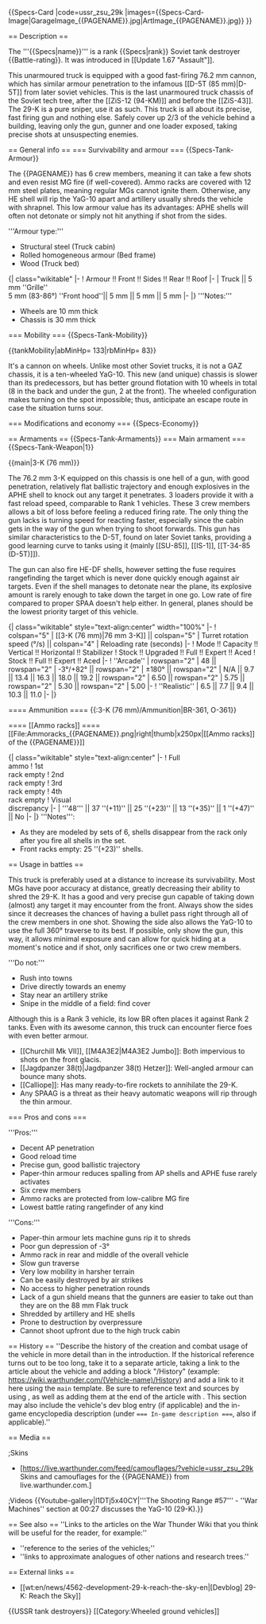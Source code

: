 {{Specs-Card
|code=ussr_zsu_29k
|images={{Specs-Card-Image|GarageImage_{{PAGENAME}}.jpg|ArtImage_{{PAGENAME}}.jpg}}
}}

== Description ==
<!-- ''In the description, the first part should be about the history of the creation and combat usage of the vehicle, as well as its key features. In the second part, tell the reader about the ground vehicle in the game. Insert a screenshot of the vehicle, so that if the novice player does not remember the vehicle by name, he will immediately understand what kind of vehicle the article is talking about.'' -->
The '''{{Specs|name}}''' is a rank {{Specs|rank}} Soviet tank destroyer {{Battle-rating}}. It was introduced in [[Update 1.67 "Assault"]].

This unarmoured truck is equipped with a good fast-firing 76.2 mm cannon, which has similar armour penetration to the infamous [[D-5T (85 mm)|D-5T]] from later soviet vehicles. This is the last unarmoured truck chassis of the Soviet tech tree, after the [[ZiS-12 (94-KM)]] and before the [[ZiS-43]]. The 29-K is a pure sniper, use it as such. This truck is all about its precise, fast firing gun and nothing else. Safely cover up 2/3 of the vehicle behind a building, leaving only the gun, gunner and one loader exposed, taking precise shots at unsuspecting enemies.

== General info ==
=== Survivability and armour ===
{{Specs-Tank-Armour}}
<!-- ''Describe armour protection. Note the most well protected and key weak areas. Appreciate the layout of modules as well as the number and location of crew members. Is the level of armour protection sufficient, is the placement of modules helpful for survival in combat? If necessary use a visual template to indicate the most secure and weak zones of the armour.'' -->

The {{PAGENAME}} has 6 crew members, meaning it can take a few shots and even resist MG fire (if well-covered). Ammo racks are covered with 12 mm steel plates, meaning regular MGs cannot ignite them. Otherwise, any HE shell will rip the YaG-10 apart and artillery usually shreds the vehicle with shrapnel. This low armour value has its advantages: APHE shells will often not detonate or simply not hit anything if shot from the sides.

'''Armour type:'''

* Structural steel (Truck cabin)
* Rolled homogeneous armour (Bed frame)
* Wood (Truck bed)

{| class="wikitable"
|-
! Armour !! Front !! Sides !! Rear !! Roof
|-
| Truck || 5 mm ''Grille'' <br> 5 mm (83-86°) ''Front hood''|| 5 mm || 5 mm || 5 mm
|-
|}
'''Notes:'''

* Wheels are 10 mm thick
* Chassis is 30 mm thick

=== Mobility ===
{{Specs-Tank-Mobility}}
<!-- ''Write about the mobility of the ground vehicle. Estimate the specific power and manoeuvrability, as well as the maximum speed forwards and backwards.'' -->

{{tankMobility|abMinHp= 133|rbMinHp= 83}}

It's a cannon on wheels. Unlike most other Soviet trucks, it is not a GAZ chassis, it is a ten-wheeled YaG-10. This new (and unique) chassis is slower than its predecessors, but has better ground flotation with 10 wheels in total (8 in the back and under the gun, 2 at the front). The wheeled configuration makes turning on the spot impossible; thus, anticipate an escape route in case the situation turns sour.

=== Modifications and economy ===
{{Specs-Economy}}

== Armaments ==
{{Specs-Tank-Armaments}}
=== Main armament ===
{{Specs-Tank-Weapon|1}}
<!-- ''Give the reader information about the characteristics of the main gun. Assess its effectiveness in a battle based on the reloading speed, ballistics and the power of shells. Do not forget about the flexibility of the fire, that is how quickly the cannon can be aimed at the target, open fire on it and aim at another enemy. Add a link to the main article on the gun: <code><nowiki>{{main|Name of the weapon}}</nowiki></code>. Describe in general terms the ammunition available for the main gun. Give advice on how to use them and how to fill the ammunition storage.'' -->
{{main|3-K (76 mm)}}

The 76.2 mm 3-K equipped on this chassis is one hell of a gun, with good penetration, relatively flat ballistic trajectory and enough explosives in the APHE shell to knock out any target it penetrates. 3 loaders provide it with a fast reload speed, comparable to Rank 1 vehicles. These 3 crew members allows a bit of loss before feeling a reduced firing rate. The only thing the gun lacks is turning speed for reacting faster, especially since the cabin gets in the way of the gun when trying to shoot forwards. This gun has similar characteristics to the D-5T, found on later Soviet tanks, providing a good learning curve to tanks using it (mainly [[SU-85]], [[IS-1]], [[T-34-85 (D-5T)]]).

The gun can also fire HE-DF shells, however setting the fuse requires rangefinding the target which is never done quickly enough against air targets. Even if the shell manages to detonate near the plane, its explosive amount is rarely enough to take down the target in one go. Low rate of fire compared to proper SPAA doesn't help either. In general, planes should be the lowest priority target of this vehicle.

{| class="wikitable" style="text-align:center" width="100%"
|-
! colspan="5" | [[3-K (76 mm)|76 mm 3-K]] || colspan="5" | Turret rotation speed (°/s) || colspan="4" | Reloading rate (seconds)
|-
! Mode !! Capacity !! Vertical !! Horizontal !! Stabilizer
! Stock !! Upgraded !! Full !! Expert !! Aced
! Stock !! Full !! Expert !! Aced
|-
! ''Arcade''
| rowspan="2" | 48 || rowspan="2" | -3°/+82° || rowspan="2" | ±180° || rowspan="2" | N/A || 9.7 || 13.4 || 16.3 || 18.0 || 19.2 || rowspan="2" | 6.50 || rowspan="2" | 5.75 || rowspan="2" | 5.30 || rowspan="2" | 5.00
|-
! ''Realistic''
| 6.5 || 7.7 || 9.4 || 10.3 || 11.0
|-
|}

==== Ammunition ====
{{:3-K (76 mm)/Ammunition|BR-361, O-361}}

==== [[Ammo racks]] ====
[[File:Ammoracks_{{PAGENAME}}.png|right|thumb|x250px|[[Ammo racks]] of the {{PAGENAME}}]]
<!-- '''Last updated: 2.1.0.81''' -->
{| class="wikitable" style="text-align:center"
|-
! Full<br>ammo
! 1st<br>rack empty
! 2nd<br>rack empty
! 3rd<br>rack empty
! 4th<br>rack empty
! Visual<br>discrepancy
|-
| '''48''' || 37&nbsp;''(+11)'' || 25&nbsp;''(+23)'' || 13&nbsp;''(+35)'' || 1&nbsp;''(+47)'' || No
|-
|}
'''Notes''':

* As they are modeled by sets of 6, shells disappear from the rack only after you fire all shells in the set.
* Front racks empty: 25&nbsp;''(+23)'' shells.

== Usage in battles ==
<!-- ''Describe the tactics of playing in the vehicle, the features of using vehicles in the team and advice on tactics. Refrain from creating a "guide" - do not impose a single point of view but instead give the reader food for thought. Describe the most dangerous enemies and give recommendations on fighting them. If necessary, note the specifics of the game in different modes (AB, RB, SB).'' -->
This truck is preferably used at a distance to increase its survivability. Most MGs have poor accuracy at distance, greatly decreasing their ability to shred the 29-K. It has a good and very precise gun capable of taking down (almost) any target it may encounter from the front. Always show the sides since it decreases the chances of having a bullet pass right through all of the crew members in one shot. Showing the side also allows the YaG-10 to use the full 360° traverse to its best. If possible, only show the gun, this way, it allows minimal exposure and can allow for quick hiding at a moment's notice and if shot, only sacrifices one or two crew members.

'''Do not:'''

* Rush into towns
* Drive directly towards an enemy
* Stay near an artillery strike
* Snipe in the middle of a field: find cover

Although this is a Rank 3 vehicle, its low BR often places it against Rank 2 tanks. Even with its awesome cannon, this truck can encounter fierce foes with even better armour.

* [[Churchill Mk VII]], [[M4A3E2|M4A3E2&nbsp;Jumbo]]: Both impervious to shots on the front glacis.
* [[Jagdpanzer 38(t)|Jagdpanzer&nbsp;38(t)&nbsp;Hetzer]]: Well-angled armour can bounce many shots.
* [[Calliope]]: Has many ready-to-fire rockets to annihilate the 29-K.
* Any SPAAG is a threat as their heavy automatic weapons will rip through the thin armour.

=== Pros and cons ===
<!-- ''Summarise and briefly evaluate the vehicle in terms of its characteristics and combat effectiveness. Mark its pros and cons in a bulleted list. Try not to use more than 6 points for each of the characteristics. Avoid using categorical definitions such as "bad", "good" and the like - use substitutions with softer forms such as "inadequate" and "effective".'' -->

'''Pros:'''

* Decent AP penetration
* Good reload time
* Precise gun, good ballistic trajectory
* Paper-thin armour reduces spalling from AP shells and APHE fuse rarely activates
* Six crew members
* Ammo racks are protected from low-calibre MG fire
* Lowest battle rating rangefinder of any kind

'''Cons:'''

* Paper-thin armour lets machine guns rip it to shreds
* Poor gun depression of -3°
* Ammo rack in rear and middle of the overall vehicle
* Slow gun traverse
* Very low mobility in harsher terrain
* Can be easily destroyed by air strikes
* No access to higher penetration rounds
* Lack of a gun shield means that the gunners are easier to take out than they are on the 88 mm Flak truck
* Shredded by artillery and HE shells
* Prone to destruction by overpressure
* Cannot shoot upfront due to the high truck cabin

== History ==
''Describe the history of the creation and combat usage of the vehicle in more detail than in the introduction. If the historical reference turns out to be too long, take it to a separate article, taking a link to the article about the vehicle and adding a block "/History" (example: <nowiki>https://wiki.warthunder.com/(Vehicle-name)/History</nowiki>) and add a link to it here using the <code>main</code> template. Be sure to reference text and sources by using <code><nowiki><ref></ref></nowiki></code>, as well as adding them at the end of the article with <code><nowiki><references /></nowiki></code>. This section may also include the vehicle's dev blog entry (if applicable) and the in-game encyclopedia description (under <code><nowiki>=== In-game description ===</nowiki></code>, also if applicable).''

== Media ==
<!-- ''Excellent additions to the article would be video guides, screenshots from the game, and photos.'' -->

;Skins

* [https://live.warthunder.com/feed/camouflages/?vehicle=ussr_zsu_29k Skins and camouflages for the {{PAGENAME}} from live.warthunder.com.]

;Videos
{{Youtube-gallery|l1DTj5x40CY|'''The Shooting Range #57''' - ''War Machines'' section at 00:27 discusses the YaG-10 (29-K).}}

== See also ==
''Links to the articles on the War Thunder Wiki that you think will be useful for the reader, for example:''

* ''reference to the series of the vehicles;''
* ''links to approximate analogues of other nations and research trees.''

== External links ==
<!-- ''Paste links to sources and external resources, such as:''
* ''topic on the official game forum;''
* ''other literature.'' -->

* [[wt:en/news/4562-development-29-k-reach-the-sky-en|[Devblog] 29-K: Reach the Sky]]

{{USSR tank destroyers}}
[[Category:Wheeled ground vehicles]]